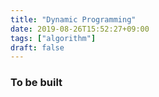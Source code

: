 ```yaml
---
title: "Dynamic Programming"
date: 2019-08-26T15:52:27+09:00
tags: ["algorithm"]
draft: false
---
```


### To be built

